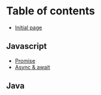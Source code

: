 # Table of contents

* [Initial page](README.md)

## Javascript

* [Promise](javascript/promise.md)
* [Async & await](javascript/asyncawait.md)

## Java

